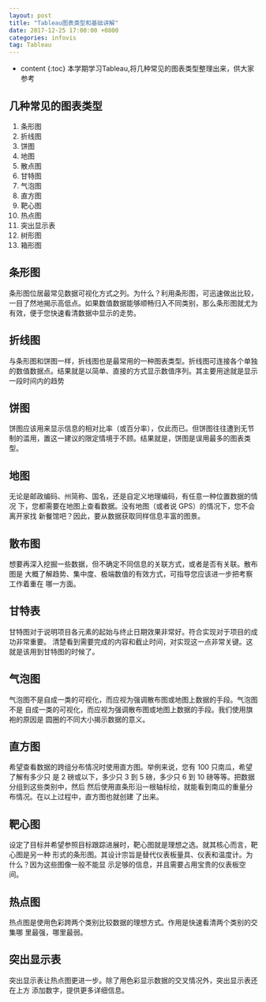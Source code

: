 ```yaml
---
layout: post
title: "Tableau图表类型和基础讲解"
date: 2017-12-25 17:00:00 +0800 
categories: infovis
tag: Tableau
---
```

* content
{:toc}
本学期学习Tableau,将几种常见的图表类型整理出来，供大家参考
<!-- more -->
## 几种常见的图表类型
1. 条形图
1. 折线图
1. 饼图
1. 地图
1. 散点图
1. 甘特图
1. 气泡图
1. 直方图
1. 靶心图
1. 热点图
1. 突出显示表
1. 树形图
1. 箱形图

## 条形图
条形图位居最常见数据可视化方式之列。为什么？利用条形图，可迅速做出比较，一目了然地揭示高低点。如果数值数据能够顺畅归入不同类别，那么条形图就尤为有效，便于您快速看清数据中显示的走势。

## 折线图
与条形图和饼图一样，折线图也是最常用的一种图表类型。折线图可连接各个单独的数值数据点。结果就是以简单、直接的方式显示数值序列。其主要用途就是显示一段时间内的趋势

## 饼图
饼图应该用来显示信息的相对比率（或百分率），仅此而已。但饼图往往遭到无节制的滥用，置这一建议的限定情境于不顾。结果就是，饼图是误用最多的图表类型。

## 地图
无论是邮政编码、州简称、国名，还是自定义地理编码，有任意一种位置数据的情况
下，您都需要在地图上查看数据。没有地图（或者说 GPS）的情况下，您不会离开家找
新餐馆吧？因此，要从数据获取同样信息丰富的图景。

## 散布图
想要再深入挖掘一些数据，但不确定不同信息的关联方式，或者是否有关联。散布图是
大概了解趋势、集中度、极端数值的有效方式，可指导您应该进一步把考察工作着重在
哪一方面。 

## 甘特表
甘特图对于说明项目各元素的起始与终止日期效果非常好。符合实现对于项目的成功非常重要。
清楚看到需要完成的内容和截止时间，对实现这一点非常关键。这就是该用到甘特图的时候了。 

## 气泡图
气泡图不是自成一类的可视化，而应视为强调散布图或地图上数据的手段。气泡图不是
自成一类的可视化，而应视为强调散布图或地图上数据的手段。我们使用旗袍的原因是
圆圈的不同大小揭示数据的意义。 

## 直方图
希望查看数据的跨组分布情况时使用直方图。举例来说，您有 100 只南瓜，希望了解有多少只
是 2 磅或以下，多少只 3 到 5 磅，多少只 6 到 10 磅等等。把数据分组到这些类别中，然后
然后使用直条形沿一根轴标绘，就能看到南瓜的重量分布情况。在以上过程中，直方图也就创建
了出来。 

## 靶心图
设定了目标并希望参照目标跟踪进展时，靶心图就是理想之选。就其核心而言，靶心图是另一种
形式的条形图。其设计宗旨是替代仪表板量具、仪表和温度计。为什么？因为这些图像一般不能显
示足够的信息，并且需要占用宝贵的仪表板空间。 

## 热点图 
热点图是使用色彩跨两个类别比较数据的理想方式。作用是快速看清两个类别的交集哪
里最强，哪里最弱。

## 突出显示表
突出显示表让热点图更进一步。除了用色彩显示数据的交叉情况外，突出显示表还在上方
添加数字，提供更多详细信息。 